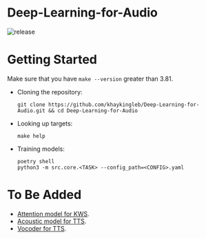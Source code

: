 # Deep-Learning-for-Audio

![release][release]

# Getting Started

Make sure that you have `make --version` greater than 3.81.

* Cloning the repository:
  ```shell
  git clone https://github.com/khaykingleb/Deep-Learning-for-Audio.git && cd Deep-Learning-for-Audio
  ```

* Looking up targets:
  ```shell
  make help
  ```

* Training models:
  ```shell
  poetry shell
  python3 -m src.core.<TASK> --config_path=<CONFIG>.yaml
  ```


[release]: https://github.com/khaykingleb/Deep-Learning-for-Audio/actions/workflows/release.yaml/badge.svg

# To Be Added

* [Attention model for KWS](https://github.com/khaykingleb/KWS).
* [Acoustic model for TTS](https://github.com/khaykingleb/FastSpeech).
* [Vocoder for TTS](https://github.com/khaykingleb/HiFi-GAN).
